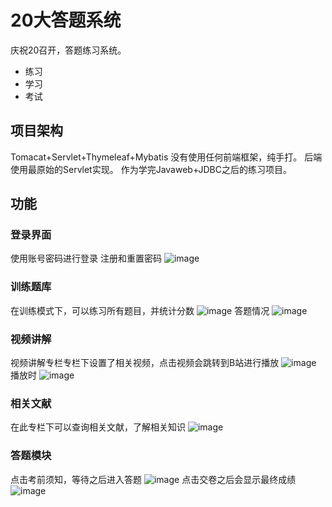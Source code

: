# 20大答题系统
庆祝20召开，答题练习系统。
- 练习
- 学习
- 考试
## 项目架构
Tomacat+Servlet+Thymeleaf+Mybatis
没有使用任何前端框架，纯手打。
后端使用最原始的Servlet实现。
作为学完Javaweb+JDBC之后的练习项目。
## 功能
### 登录界面
使用账号密码进行登录
注册和重置密码
![image](https://github.com/Acrossthewind/Web20/assets/105146047/c5e7af63-8897-4bd9-838b-6bfa3271f06a)
### 训练题库
在训练模式下，可以练习所有题目，并统计分数
![image](https://github.com/Acrossthewind/Web20/assets/105146047/910cd9c1-117e-44f9-b473-92127314316e)
答题情况
![image](https://github.com/Acrossthewind/Web20/assets/105146047/af7562b5-264e-4813-9f84-08a0b17b3f43)
### 视频讲解
视频讲解专栏专栏下设置了相关视频，点击视频会跳转到B站进行播放
![image](https://github.com/Acrossthewind/Web20/assets/105146047/726547c8-eaa6-4cf5-afcf-26a157b8ec4d)
播放时
![image](https://github.com/Acrossthewind/Web20/assets/105146047/7289f86a-c24c-4275-8a80-1a70ae32540a)
### 相关文献
在此专栏下可以查询相关文献，了解相关知识
![image](https://github.com/Acrossthewind/Web20/assets/105146047/e78a1f1b-6fd4-4aaa-b434-241f7aa51eb7)
### 答题模块
点击考前须知，等待之后进入答题
![image](https://github.com/Acrossthewind/Web20/assets/105146047/7360b35c-7cc7-4761-bcb3-c0d82bd97a3f)
点击交卷之后会显示最终成绩
![image](https://github.com/Acrossthewind/Web20/assets/105146047/77533bcb-a3bf-4287-a35a-02626d83fae5)







